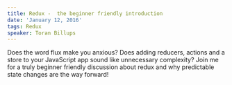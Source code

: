 ```yaml
---
title: Redux -  the beginner friendly introduction
date: 'January 12, 2016'
tags: Redux
speaker: Toran Billups
---
```




Does the word flux make you anxious? Does adding reducers, actions and a store to your JavaScript app sound like unnecessary complexity? Join me for a truly beginner friendly discussion about redux and why predictable state changes are the way forward!

